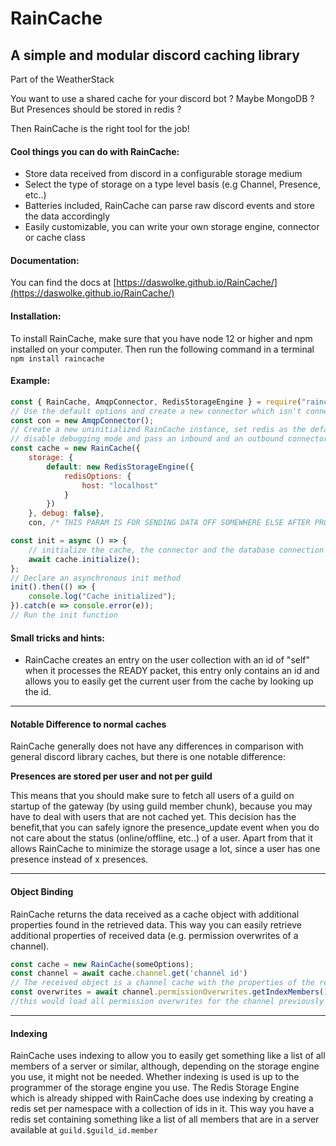 # RainCache

## A simple and modular discord caching library

Part of the WeatherStack

You want to use a shared cache for your discord bot ? Maybe MongoDB ? But Presences should be stored in redis ?

Then RainCache is the right tool for the job!

#### Cool things you can do with RainCache:
- Store data received from discord in a configurable storage medium
- Select the type of storage on a type level basis (e.g Channel, Presence, etc..)
- Batteries included, RainCache can parse raw discord events and store the data accordingly
- Easily customizable, you can write your own storage engine, connector or cache class

#### Documentation:
You can find the docs at [https://daswolke.github.io/RainCache/](https://daswolke.github.io/RainCache/)

#### Installation:
To install RainCache, make sure that you have node 12 or higher and npm installed on your computer.
Then run the following command in a terminal `npm install raincache`

#### Example:
```js
const { RainCache, AmqpConnector, RedisStorageEngine } = require("raincache");
// Use the default options and create a new connector which isn't connected yet
const con = new AmqpConnector();
// Create a new uninitialized RainCache instance, set redis as the default storage engine,
// disable debugging mode and pass an inbound and an outbound connector to receive and forward events
const cache = new RainCache({
	storage: {
		default: new RedisStorageEngine({
			redisOptions: {
				host: "localhost"
			}
		})
	}, debug: false},
	con, /* THIS PARAM IS FOR SENDING DATA OFF SOMEWHERE ELSE AFTER PROCESSING IS DONE */);

const init = async () => {
	// initialize the cache, the connector and the database connection
	await cache.initialize();
};
// Declare an asynchronous init method
init().then(() => {
	console.log("Cache initialized");
}).catch(e => console.error(e));
// Run the init function
```

#### Small tricks and hints:
- RainCache creates an entry on the user collection with an id of "self" when it processes the READY packet,
 this entry only contains an id and allows you to easily get the current user from the cache by looking up the id.


---

#### Notable Difference to normal caches
RainCache generally does not have any differences in comparison with general discord library caches, but there is one notable difference:

**Presences are stored per user and not per guild**

This means that you should make sure to fetch all users of a guild on startup of the gateway (by using guild member chunk),
because you may have to deal with users that are not cached yet.
This decision has the benefit,that you can safely ignore the presence_update event when you do not care about the status (online/offline, etc..) of a user.
Apart from that it allows RainCache to minimize the storage usage a lot, since a user has one presence instead of x presences.

---

#### Object Binding
RainCache returns the data received as a cache object with additional properties found in the retrieved data.
 This way you can easily retrieve additional properties of received data (e.g. permission overwrites of a channel).
```js
const cache = new RainCache(someOptions);
const channel = await cache.channel.get('channel id')
// The received object is a channel cache with the properties of the retrieved channel object (id, name, type, etc..) attached to it
const overwrites = await channel.permissionOverwrites.getIndexMembers()
//this would load all permission overwrites for the channel previously loaded
```
---
#### Indexing

RainCache uses indexing to allow you to easily get something like a list of all members of a server or similar,
although, depending on the storage engine you use, it might not be needed.
Whether indexing is used is up to the programmer of the storage engine you use.
The Redis Storage Engine which is already shipped with RainCache does use indexing by creating a redis set per namespace with a collection of ids in it.
This way you have a redis set containing something like a list of all members that are in a server available at `guild.$guild_id.member`
